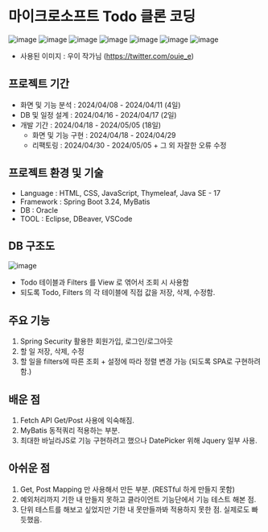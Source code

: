 # 마이크로소프트 Todo 클론 코딩
![image](https://github.com/jeongjayun/Todo/assets/116062065/20406348-61f2-4acf-90ff-2f43a46535ef)
![image](https://github.com/jeongjayun/Todo/assets/116062065/4f31bbe2-31e4-497c-9b81-879ff008d8ec)
![image](https://github.com/jeongjayun/Todo/assets/116062065/9ed821c9-b954-48e9-8c6c-3d6393bd8642)
![image](https://github.com/jeongjayun/Todo/assets/116062065/8848fa68-55ad-482f-afe4-183ad90b2acd)
![image](https://github.com/jeongjayun/Todo/assets/116062065/e67b57c6-57a3-4e65-96de-b37046d9772d)
![image](https://github.com/jeongjayun/Todo/assets/116062065/23682e7a-5390-475b-8d87-d762a1a79863)
![image](https://github.com/jeongjayun/Todo/assets/116062065/fe08916d-33c9-4f45-8b32-8e27e2a8e756)

- 사용된 이미지 : 우이 작가님 (https://twitter.com/ouie_e)

## 프로젝트 기간
- 화면 및 기능 분석 : 2024/04/08 - 2024/04/11 (4일)
- DB 및 일정 설계 : 2024/04/16 - 2024/04/17 (2일) 
- 개발 기간 : 2024/04/18 - 2024/05/05 (18일)
  - 화면 및 기능 구현 : 2024/04/18 - 2024/04/29
  - 리팩토링 : 2024/04/30 - 2024/05/05 + 그 외 자잘한 오류 수정 
  
## 프로젝트 환경 및 기술
- Language : HTML, CSS, JavaScript, Thymeleaf, Java SE - 17
- Framework : Spring Boot 3.24, MyBatis
- DB : Oracle
- TOOL : Eclipse, DBeaver, VSCode

## DB 구조도
![image](https://github.com/jeongjayun/Todo/assets/116062065/9f32892a-d581-4201-8f22-5c5028493cd5)
- Todo 테이블과 Filters 를 View 로 엮어서 조회 시 사용함
- 되도록 Todo, Filters 의 각 테이블에 직접 값을 저장, 삭제, 수정함.

## 주요 기능
  1. Spring Security 활용한 회원가입, 로그인/로그아웃
  2. 할 일 저장, 삭제, 수정
  3. 할 일을 filters에 따른 조회 + 설정에 따라 정렬 변경 가능 (되도록 SPA로 구현하려 함.)

## 배운 점
1. Fetch API Get/Post 사용에 익숙해짐.
2. MyBatis 동적쿼리 적용하는 부분.
3. 최대한 바닐라JS로 기능 구현하려고 했으나 DatePicker 위해 Jquery 일부 사용.

## 아쉬운 점
1. Get, Post Mapping 만 사용해서 만든 부분. (RESTful 하게 만들지 못함)
2. 예외처리까지 기한 내 만들지 못하고 클라이언트 기능단에서 기능 테스트 해본 점.
3. 단위 테스트를 해보고 싶었지만 기한 내 못만들까봐 적용하지 못한 점. 실제로도 빠듯했음.
